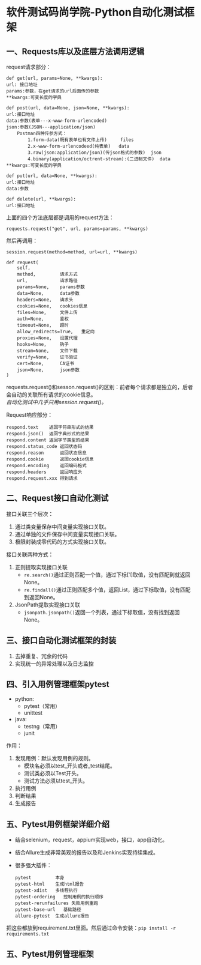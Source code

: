 # 软件测试码尚学院-Python自动化测试框架

## 一、Requests库以及底层方法调用逻辑

request请求部分：

    def get(url, params=None, **kwargs):
    url: 接口地址
    params:参数，在get请求的url后面传的参数
    **kwargs:可变长度的字典
    
    def post(url, data=None, json=None, **kwargs):
    url:接口地址
    data:参数(表单---x-www-form-urlencoded)
    json:参数(JSON---application/json)
        Postman四种传参方式：
            1.form-data(既有表单也有文件上传)     files
            2.x-www-form-urlencodeed(纯表单)   data
            3.raw(json:application/json)(传json格式的参数)  json
            4.binary(application/octrent-stream):(二进制文件)  data
    **kwargs:可变长度的字典

    def put(url, data=None, **kwargs):
    url:接口地址
    data:参数
    
    def delete(url, **kwargs):
    url:接口地址

上面的四个方法底层都是调用的request方法：

    requests.request("get", url, params=params, **kwargs)

然后再调用：

    session.request(method=method, url=url, **kwargs)
    
    def request(
        self,
        method,         请求方式
        url,            请求路径
        params=None,    params参数
        data=None,      data参数
        headers=None,   请求头
        cookies=None,   cookies信息
        files=None,     文件上传
        auth=None,      鉴权
        timeout=None,   超时
        allow_redirects=True,   重定向
        proxies=None,   设置代理
        hooks=None,     钩子
        stream=None,    文件下载
        verify=None,    证书验证
        cert=None,      CA证书
        json=None,      json参数
    )

requests.request()和sesson.request()的区别：前者每个请求都是独立的，后者会自动的关联所有请求的cookie信息。  
*自动化测试中几乎只用session.request()。*

Request响应部分：

    respond.text    返回字符串形式的结果
    respond.json()  返回字典形式的结果
    respond.content 返回字节类型的结果
    respond.status_code 返回状态码
    respond.reason      返回状态信息
    respond.cookie      返回cookie信息
    respond.encoding    返回编码格式
    respond.headers     返回响应头
    respond.request.xxx 得到请求

## 二、Request接口自动化测试

接口关联三个层次：

1. 通过类变量保存中间变量实现接口关联。  
2. 通过单独的文件保存中间变量实现接口关联。
3. 极限封装成零代码的方式实现接口关联。

接口关联两种方式：

1. 正则提取实现接口关联
   - `re.search()`通过正则匹配一个值，通过下标[1]取值，没有匹配到就返回None。
   - `re.findall()`通过正则匹配多个值，返回List，通过下标取值，没有匹配到返回None。
2. JsonPath提取实现接口关联
   - `jsonpath.jsonpath()`返回一个列表，通过下标取值，没有找到返回None。

## 三、接口自动化测试框架的封装

1. 去掉重复、冗余的代码
2. 实现统一的异常处理以及日志监控

## 四、引入用例管理框架pytest

- python:
  - pytest（常用）
  - unittest
- java:
  - testng（常用）
  - junit

作用：
1. 发现用例：默认发现用例的规则。
   - 模块名必须以test_开头或者_test结尾。
   - 测试类必须以Test开头。
   - 测试方法必须以test_开头。
2. 执行用例
3. 判断结果
4. 生成报告

## 五、Pytest用例框架详细介绍

- 结合selenium，request，appium实现web，接口，app自动化。  
- 结合Allure生成非常美观的报告以及和Jenkins实现持续集成。  
- 很多强大插件：

      pytest         本身
      pytest-html    生成html报告
      pytest-xdist   多线程执行
      pytest-ordering   控制用例的执行顺序
      pytest-rerunfailures 失败用例重跑
      pytest-base-url   基础路径
      allure-pytest  生成allure报告

把这些都放到requirement.txt里面。然后通过命令安装：`pip install -r requirements.txt`

## 五、Pytest用例管理框架
